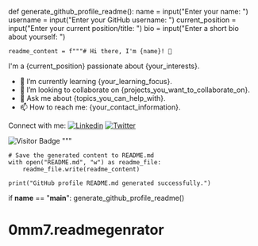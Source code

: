 def generate_github_profile_readme():
    name = input("Enter your name: ")
    username = input("Enter your GitHub username: ")
    current_position = input("Enter your current position/title: ")
    bio = input("Enter a short bio about yourself: ")

    readme_content = f"""# Hi there, I'm {name}! 👋

I'm a {current_position} passionate about {your_interests}.

- 🌱 I’m currently learning {your_learning_focus}.
- 👯 I’m looking to collaborate on {projects_you_want_to_collaborate_on}.
- 💬 Ask me about {topics_you_can_help_with}.
- 📫 How to reach me: {your_contact_information}.

Connect with me:
[![Linkedin](https://img.shields.io/badge/-LinkedIn-blue?style=flat-square&logo=Linkedin&logoColor=white&link={your_linkedin_profile_link})]({your_linkedin_profile_link})
[![Twitter](https://img.shields.io/badge/-Twitter-blue?style=flat-square&logo=Twitter&logoColor=white&link={your_twitter_profile_link})]({your_twitter_profile_link})

![Visitor Badge](https://visitor-badge.laobi.icu/badge?page_id={username}.{username})
"""

    # Save the generated content to README.md
    with open("README.md", "w") as readme_file:
        readme_file.write(readme_content)

    print("GitHub profile README.md generated successfully.")

if __name__ == "__main__":
    generate_github_profile_readme()
# 0mm7.readmegenrator
